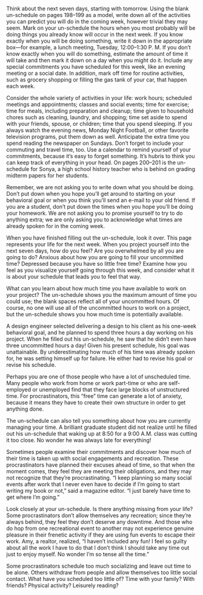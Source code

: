 

#

Think about the next seven
days, starting with tomorrow. Using the blank un-schedule on pages
198–199 as a model, write down all of the activities you can predict
you will do in the coming week, however trivial they may seem. Mark
on your un-schedule the hours when you most probably will be doing things you already know will occur in the next week. If you know
exactly when you will be doing something, write it down in the appropriate box—for example, a lunch meeting, Tuesday, 12:00–1:30
P.
M. If you don’t know exactly when you will do something, estimate
the amount of time it will take and then mark it down on a day when
you might do it. Include any special commitments you have scheduled for this week, like an evening meeting or a social date. In addition, mark off time for routine activities, such as grocery shopping or
filling the gas tank of your car, that happen each week. <br/>

Consider the whole variety of activities in your life: work hours;
scheduled meetings and appointments; classes and social events; time
for exercise; time for meals, including preparation and cleanup; time
given to household chores such as cleaning, laundry, and shopping;
time set aside to spend with your friends, spouse, or children; time that
you spend sleeping. If you always watch the evening news, Monday Night Football, or other favorite television programs, put them down as
well. Anticipate the extra time you spend reading the newspaper on
Sundays. Don’t forget to include your commuting and travel time, too.
Use a calendar to remind yourself of your commitments, because it’s
easy to forget something. It’s hubris to think you can keep track of
everything in your head. On pages 200–201 is the un-schedule for
Sonya, a high school history teacher who is behind on grading midterm
papers for her students. <br/>

Remember, we are not asking you to write down what you should
be doing. Don’t put down when you hope you’ll get around to starting on your behavioral goal or when you think you’ll send an e-mail
to your old friend. If you are a student, don’t put down the times
when you hope you’ll be doing your homework. We are not asking
you to promise yourself to try to do anything extra; we are only asking you to acknowledge what times are already spoken for in the
coming week. <br/>

When you have finished filling out the un-schedule, look it over.
This page represents your life for the next week. When you project
yourself into the next seven days, how do you feel? Are you overwhelmed by all you are going to do? Anxious about how you are
going to fill your uncommitted time? Depressed because you have so
little free time? Examine how you feel as you visualize yourself going
through this week, and consider what it is about your schedule that
leads you to feel that way. <br/>

What can you learn about how much time you have available to
work on your project? The un-schedule shows you the maximum
amount of time you could use; the blank spaces reflect all of your uncommitted hours. Of course, no one will use all of the uncommitted
hours to work on a project, but the un-schedule shows you how
much time is potentially available. <br/>

A design engineer selected delivering a design to his client as his
one-week behavioral goal, and he planned to spend three hours a day
working on his project. When he filled out his un-schedule, he saw
that he didn’t even have three uncommitted hours a day! Given his present schedule, his goal was unattainable. By underestimating how
much of his time was already spoken for, he was setting himself up
for failure. He either had to revise his goal or revise his schedule. <br/>

Perhaps you are one of those people who have a lot of unscheduled time. Many people who work from home or work part-time or
who are self-employed or unemployed find that they face large blocks
of unstructured time. For procrastinators, this “free” time can generate a lot of anxiety, because it means they have to create their own
structure in order to get anything done. <br/>

The un-schedule can also tell you something about how you are
currently managing your time. A brilliant graduate student did not
realize until he filled out his un-schedule that waking up at 8:50 for a
9:00 A.M. class was cutting it too close. No wonder he was always late
for everything! <br/>

Sometimes people examine their commitments and discover how
much of their time is taken up with social engagements and recreation. These procrastinators have planned their excuses ahead of
time, so that when the moment comes, they feel they are meeting
their obligations, and they may not recognize that they’re procrastinating. “I keep planning so many social events after work that I never
even have to decide if I’m going to start writing my book or not,” said
a magazine editor. “I just barely have time to get where I’m going.” <br/>

Look closely at your un-schedule. Is there anything missing from
your life? Some procrastinators don’t allow themselves any recreation; since they’re always behind, they feel they don’t deserve any
downtime. And those who do hop from one recreational event to another may not experience genuine pleasure in their frenetic activity if
they are using fun events to escape their work. Amy, a realtor, realized, “I haven’t included any fun! I feel so guilty about all the work I
have to do that I don’t think I should take any time out just to enjoy
myself. No wonder I’m so tense all the time.” <br/>

Some procrastinators schedule too much socializing and leave out
time to be alone. Others withdraw from people and allow themselves
too little social contact. What have you scheduled too little of? Time
with your family? With friends? Physical activity? Leisurely reading? 
